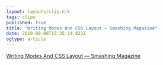 ```yaml
---
layout: layouts/clip.njk 
tags: clips 
published: true 
title: "Writing Modes And CSS Layout — Smashing Magazine" 
date: 2019-08-06T15:35:14.823Z 
ogtype: article 
---
```

[Writing Modes And CSS Layout — Smashing Magazine]() 
